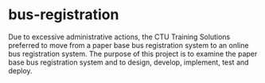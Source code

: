 # bus-registration
Due to excessive administrative actions, the CTU Training Solutions preferred to move from  a paper base bus registration system to an online bus registration system.  The purpose of this project is to examine the paper base bus registration system and to design, develop, implement, test and deploy.
